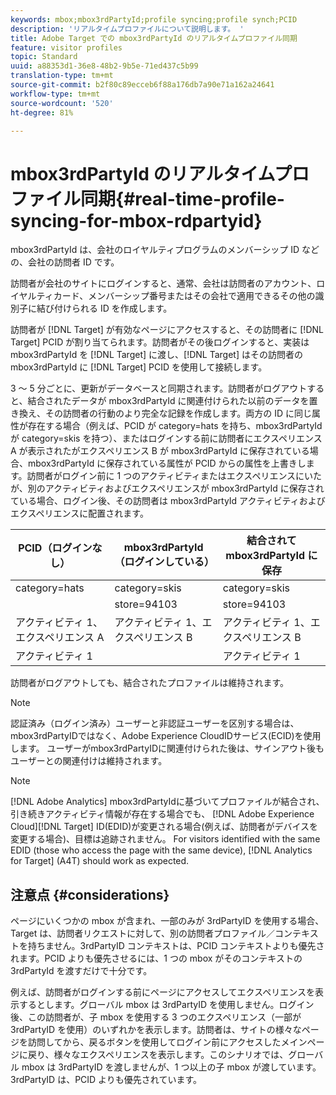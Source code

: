 ```yaml
---
keywords: mbox;mbox3rdPartyId;profile syncing;profile synch;PCID
description: 'リアルタイムプロファイルについて説明します。 '
title: Adobe Target での mbox3rdPartyId のリアルタイムプロファイル同期
feature: visitor profiles
topic: Standard
uuid: a88353d1-36e8-48b2-9b5e-71ed437c5b99
translation-type: tm+mt
source-git-commit: b2f80c89ecceb6f88a176db7a90e71a162a24641
workflow-type: tm+mt
source-wordcount: '520'
ht-degree: 81%

---
```



# mbox3rdPartyId のリアルタイムプロファイル同期{#real-time-profile-syncing-for-mbox-rdpartyid}

mbox3rdPartyId は、会社のロイヤルティプログラムのメンバーシップ ID などの、会社の訪問者 ID です。

訪問者が会社のサイトにログインすると、通常、会社は訪問者のアカウント、ロイヤルティカード、メンバーシップ番号またはその会社で適用できるその他の識別子に結び付けられる ID を作成します。

訪問者が [!DNL Target] が有効なページにアクセスすると、その訪問者に [!DNL Target] PCID が割り当てられます。訪問者がその後ログインすると、実装は mbox3rdPartyId を [!DNL Target] に渡し、[!DNL Target] はその訪問者の mbox3rdPartyId に [!DNL Target] PCID を使用して接続します。

3 ～ 5 分ごとに、更新がデータベースと同期されます。訪問者がログアウトすると、結合されたデータが mbox3rdPartyId に関連付けられた以前のデータを置き換え、その訪問者の行動のより完全な記録を作成します。両方の ID に同じ属性が存在する場合（例えば、PCID が category=hats を持ち、mbox3rdPartyId が category=skis を持つ）、またはログインする前に訪問者にエクスペリエンス A が表示されたがエクスペリエンス B が mbox3rdPartyId に保存されている場合、mbox3rdPartyId に保存されている属性が PCID からの属性を上書きします。訪問者がログイン前に 1 つのアクティビティまたはエクスペリエンスにいたが、別のアクティビティおよびエクスペリエンスが mbox3rdPartyId に保存されている場合、ログイン後、その訪問者は mbox3rdPartyId アクティビティおよびエクスペリエンスに配置されます。

| PCID（ログインなし） | mbox3rdPartyId（ログインしている） | 結合されて mbox3rdPartyId に保存 |
|---|---|---|
| category=hats | category=skis | category=skis |
|  | store=94103 | store=94103 |
| アクティビティ 1、エクスペリエンス A | アクティビティ 1、エクスペリエンス B | アクティビティ 1、エクスペリエンス B |
| アクティビティ 1 |  | アクティビティ 1 |

訪問者がログアウトしても、結合されたプロファイルは維持されます。

>[!NOTE]
>
>認証済み（ログイン済み）ユーザーと非認証ユーザーを区別する場合は、mbox3rdPartyIDではなく、Adobe Experience CloudIDサービス(ECID)を使用します。 ユーザーがmbox3rdPartyIDに関連付けられた後は、サインアウト後もユーザーとの関連付けは維持されます。

>[!NOTE]
>
>[!DNL Adobe Analytics] mbox3rdPartyIdに基づいてプロファイルが結合され、引き続きアクティビティ情報が存在する場合でも、 [!DNL Adobe Experience Cloud][!DNL Target] ID(EDID)が変更される場合(例えば、訪問者がデバイスを変更する場合)、目標は追跡されません。 For visitors identified with the same EDID (those who access the page with the same device), [!DNL Analytics for Target] (A4T) should work as expected.

## 注意点 {#considerations}

ページにいくつかの mbox が含まれ、一部のみが 3rdPartyID を使用する場合、Target は、訪問者リクエストに対して、別の訪問者プロファイル／コンテキストを持ちません。3rdPartyID コンテキストは、PCID コンテキストよりも優先されます。PCID よりも優先させるには、1 つの mbox がそのコンテキストの 3rdPartyId を渡すだけで十分です。

例えば、訪問者がログインする前にページにアクセスしてエクスペリエンスを表示するとします。グローバル mbox は 3rdPartyID を使用しません。ログイン後、この訪問者が、子 mbox を使用する 3 つのエクスペリエンス（一部が 3rdPartyID を使用）のいずれかを表示します。訪問者は、サイトの様々なページを訪問してから、戻るボタンを使用してログイン前にアクセスしたメインページに戻り、様々なエクスペリエンスを表示します。このシナリオでは、グローバル mbox は 3rdPartyID を渡しませんが、1 つ以上の子 mbox が渡しています。3rdPartyID は、PCID よりも優先されています。
